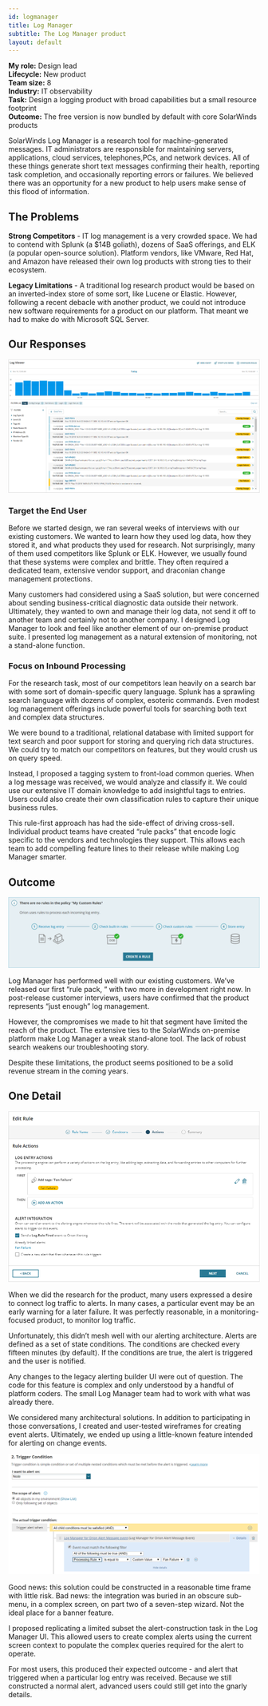 ```yaml
---
id: logmanager
title: Log Manager
subtitle: The Log Manager product
layout: default
---
```

**My role:** Design lead  
**Lifecycle:** New product  
**Team size:** 8  
**Industry:** IT observability  
**Task:** Design a logging product with broad capabilities but a small resource footprint  
**Outcome:** The free version is now bundled by default with core SolarWinds products

SolarWinds Log Manager is a research tool for machine-generated
messages. IT administrators are responsible for maintaining servers,
applications, cloud services, telephones,PCs, and network devices. All of
these things generate short text messages confirming their health,
reporting task completion, and occasionally reporting errors or failures.
We believed there was an opportunity for a new product to help users
make sense of this flood of information.

## The Problems

**Strong Competitors** - IT log management is a very crowded space. We
had to contend with Splunk (a $14B goliath), dozens of SaaS offerings,
and ELK (a popular open-source solution). Platform vendors, like
VMware, Red Hat, and Amazon have released their own log products
with strong ties to their ecosystem.

**Legacy Limitations** - A traditional log research product would be based
on an inverted-index store of some sort, like Lucene or Elastic. However,
following a recent debacle with another product, we could not introduce
new software requirements for a product on our platform. That meant
we had to make do with Microsoft SQL Server.

## Our Responses

<a href="../images/log_search.png">![The Log Manager research screen](../images/log_search.png)</a>

### Target the End User
Before we started design, we ran several weeks of interviews with our
existing customers. We wanted to learn how they used log data, how they
stored it, and what products they used for research.
Not surprisingly, many of them used competitors like Splunk or ELK.
However, we usually found that these systems were complex and brittle.
They often required a dedicated team, extensive vendor support, and
draconian change management protections.

Many customers had considered using a SaaS solution, but were
concerned about sending business-critical diagnostic data outside their
network. Ultimately, they wanted to own and manage their log data, not
send it off to another team and certainly not to another company.
I designed Log Manager to look and feel like another element of our
on-premise product suite. I presented log management as a natural
extension of monitoring, not a stand-alone function.

### Focus on Inbound Processing
For the research task, most of our competitors lean heavily on a search
bar with some sort of domain-specific query language. Splunk has a
sprawling search language with dozens of complex, esoteric commands.
Even modest log management offerings include powerful tools for
searching both text and complex data structures.

We were bound to a traditional, relational database with limited support
for text search and poor support for storing and querying rich data
structures. We could try to match our competitors on features, but they
would crush us on query speed.

Instead, I proposed a tagging system to front-load common queries.
When a log message was received, we would analyze and classify it. We
could use our extensive IT domain knowledge to add insightful tags to
entries. Users could also create their own classification rules to capture
their unique business rules.

This rule-first approach has had the side-effect of driving cross-sell.
Individual product teams have created “rule packs” that encode logic
specific to the vendors and technologies they support. This allows each
team to add compelling feature lines to their release while making Log
Manager smarter.

## Outcome

<a href="../images/log_rules.png">![Guidance for populating a custom policy](../images/log_rules.png)</a>

Log Manager has performed well with our existing customers. We’ve
released our first “rule pack, “ with two more in development right now.
In post-release customer interviews, users have confirmed that the
product represents “just enough” log management.

However, the compromises we made to hit that segment have limited the
reach of the product. The extensive ties to the SolarWinds on-premise
platform make Log Manager a weak stand-alone tool. The lack of robust
search weakens our troubleshooting story.

Despite these limitations, the product seems positioned to be a solid
revenue stream in the coming years.

## One Detail

<a href="../images/log_rule_builder.png">![Editing a rule](../images/log_rule_builder.png)</a>

When we did the research for the product, many users expressed a desire
to connect log traffic to alerts. In many cases, a particular event may be
an early warning for a later failure. It was perfectly reasonable, in a
monitoring-focused product, to monitor log traffic.

Unfortunately, this didn’t mesh well with our alerting architecture. Alerts
are defined as a set of state conditions. The conditions are checked every
fifteen minutes (by default). If the conditions are true, the alert is
triggered and the user is notified.

Any changes to the legacy alerting builder UI were out of question. The
code for this feature is complex and only understood by a handful of
platform coders. The small Log Manager team had to work with what was
already there.

We considered many architectural solutions. In addition to participating
in those conversations, I created and user-tested wireframes for creating
event alerts. Ultimately, we ended up using a little-known feature
intended for alerting on change events.

<a href="../images/log_orion_alerting.png">![Editing an Orion alert](../images/log_orion_alerting.png)</a>

Good news: this solution could be constructed in a reasonable time
frame with little risk. Bad news: the integration was buried in an obscure
sub-menu, in a complex screen, on part two of a seven-step wizard. Not
the ideal place for a banner feature.

I proposed replicating a limited subset the alert-construction task in the
Log Manager UI. This allowed users to create complex alerts using the
current screen context to populate the complex queries required for the
alert to operate.

For most users, this produced their expected outcome - and alert that
triggered when a particular log entry was received. Because we still
constructed a normal alert, advanced users could still get into the gnarly
details.
